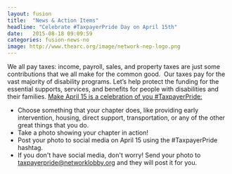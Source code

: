 ```yaml
---
layout: fusion
title:  "News & Action Items"
headline: "Celebrate #TaxpayerPride Day on April 15th"
date:   2015-08-18 09:09:59
categories: fusion-news-no
image: http://www.thearc.org/image/network-nep-logo.png
---
```

We all pay taxes: income, payroll, sales, and property taxes are just some contributions that we all make for the common good.  Our taxes pay for the vast majority of disability programs. Let’s help protect the funding for the essential supports, services, and benefits for people with disabilities and their families. <a href="http://network-education.org/TaxpayerPride">Make April 15 is a celebration of you #TaxpayerPride:</a> 

<ul>
<li>Choose something that your chapter does, like providing early intervention, housing, direct support, transportation, or any of the other great things that you do. </li>
<li>Take a photo showing your chapter in action! </li>
<li>Post your photo to social media on April 15 using the #TaxpayerPride hashtag.  </li>
<li>If you don't have social media, don't worry! Send your photo to <a href="mailto:taxpayerpride@networklobby.org">taxpayerpride@networklobby.org</a> and they will post it for you.</li>
</ul>